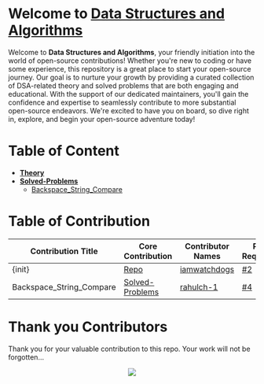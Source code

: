 # Welcome to [Data Structures and Algorithms](https://github.com/Grow-with-Open-Source/DSA/ "visit original repo")

Welcome to **Data Structures and Algorithms**, your friendly initiation into the world of open-source contributions! Whether you're new to coding or have some experience, this repository is a great place to start your open-source journey. Our goal is to nurture your growth by providing a curated collection of DSA-related theory and solved problems that are both engaging and educational. With the support of our dedicated maintainers, you'll gain the confidence and expertise to seamlessly contribute to more substantial open-source endeavors. We're excited to have you on board, so dive right in, explore, and begin your open-source adventure today!

# Table of Content

<!-- TABLE OF CONTENT BEGINS -->
- [__Theory__](Theory "goto Theory")
- [__Solved-Problems__](Solved-Problems "goto Solved-Problems")
	- [Backspace_String_Compare](Solved-Problems/Backspace_String_Compare "goto Backspace_String_Compare")
<!-- TABLE OF CONTENT ENDS -->

# Table of Contribution

<div align="center">

<!-- TABLE OF CONTRIBUTORS BEGINS -->
| Contribution Title | Core Contribution | Contributor Names | Pull Requests | Demo |
| --- | --- | --- | --- | --- |
| {init} | [Repo](Repo "goto Repo") | [iamwatchdogs](https://github.com/iamwatchdogs "goto iamwatchdogs profile") | [#2](https://github.com/Grow-with-Open-Source/DSA/pull/2 "visit pr \#2") | [/Grow-with-Open-Source/DSA/](https://github.com/Grow-with-Open-Source/DSA "view the result of {init}") |
| Backspace_String_Compare | [Solved-Problems](Solved-Problems "goto Solved-Problems") | [rahulch-1](https://github.com/rahulch-1 "goto rahulch-1 profile") | [#4](https://github.com/Grow-with-Open-Source/DSA/pull/4 "visit pr \#4") | [./Solved-Problems/Backspace_String_Compare/](Solved-Problems/Backspace_String_Compare "view the result of Backspace_String_Compare") |
<!-- TABLE OF CONTRIBUTORS ENDS -->

</div>

# Thank you Contributors

Thank you for your valuable contribution to this repo. Your work will not be forgotten...

<div align="center">
  <a href = "https://github.com/Grow-with-Open-Source/DSA/graphs/contributors">
    <img src = "https://contrib.rocks/image?repo=Grow-with-Open-Source/DSA"/>
  </a>
</div>
